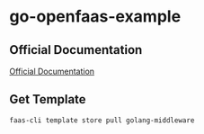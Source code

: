 # go-openfaas-example

## Official Documentation

[Official Documentation](https://docs.openfaas.com/languages/go/)

## Get Template

```shell
faas-cli template store pull golang-middleware
```

